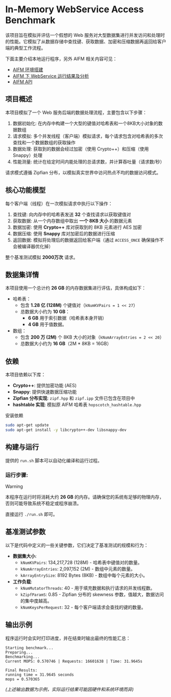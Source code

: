# In-Memory WebService Access Benchmark

该项目旨在模拟并评估一个假想的 Web 服务对大型数据集进行并发访问和处理时的性能。它模拟了从数据存储中查找键、获取数据、加密和压缩数据再返回给客户端的典型工作流程。

下面主要介绍本地运行程序，另外 AIFM 相关内容可见：
- [AIFM 环境搭建](https://jianmucloud.feishu.cn/docx/EalGd85t6oFF8Mx5KQUcfwYOnDe?from=from_copylink)
- [AIFM 下 WebService 运行结果及分析](https://jianmucloud.feishu.cn/docx/Vct3dhBx0oPzDkxoFdbcu803nZe?from=from_copylink)
- [AIFM API](https://jianmucloud.feishu.cn/docx/PmDUdaqAiosqHUxihzvc9IrqnOc?from=from_copylink)

## 项目概述

本项目模拟了一个 Web 服务后端的数据处理流程，主要包含以下步骤：
1.  数据初始化: 在内存中构建一个大型的键值对哈希表和一个8KB大小对象的数据数组
2.  请求模拟: 多个并发线程（客户端）模拟请求，每个请求包含对哈希表的多次查找和一个数据数组的获取操作
3.  数据处理: 获取到的数据会经过加密（使用 Crypto++）和压缩（使用 Snappy）处理
4.  性能测量: 统计在给定时间内能处理的总请求数，并计算吞吐量（请求数/秒）

请求模式遵循 Zipfian 分布，以模拟真实世界中访问热点不均的数据访问模式。

## 核心功能模型

每个客户端（线程）在一次模拟请求中执行以下操作：
1.  查找键: 向内存中的哈希表发送 **32** 个查找请求以获取键值对
2.  获取数据: 从一个内存数组中取出 **一个 8KB 大小** 的数据元素
3.  数据加密: 使用 **Crypto++** 库对获取到的 8KB 元素进行 AES 加密
4.  数据压缩: 使用 **Snappy** 库对加密后的数据进行压缩
5.  返回数据: 模拟将处理后的数据返回给客户端（通过 `ACCESS_ONCE` 确保操作不会被编译器优化掉）

整个基准测试模拟 **2000万次** 请求。

## 数据集详情

本项目使用一个总计约 **26 GB** 的内存数据集进行评估，具体构成如下：

-   哈希表：
    -   包含 **1.28 亿 (128M)** 个键值对（`kNumKVPairs = 1 << 27`）
    -   总数据大小约为 **10 GB**：
        -   **6 GB** 用于索引数据（哈希表本身开销）
        -   **4 GB** 用于值数据。
-   数组：
    -   包含 **200 万 (2M)** 个 8KB 大小的对象（`kNumArrayEntries = 2 << 20`）
    -   总数据大小约为 **16 GB**（2M \* 8KB = 16GB）

## 依赖

本项目依赖以下库：

-   **Crypto++**: 提供加密功能 (AES)
-   **Snappy**: 提供快速数据压缩功能
-   **Zipfian 分布实现**: `zipf.hpp` 和 `zipf.ipp` 文件已包含在项目中
-   **hashtable 实现**: 模拟原 AIFM 哈希表 `hopscotch_hashtable.hpp`

安装依赖

```bash
sudo apt-get update
sudo apt-get install -y libcrypto++-dev libsnappy-dev
```

## 构建与运行

提供的 `run.sh` 脚本可以自动化编译和运行过程。

### 运行步骤:

> [!WARNING]
> 本程序在运行时将消耗大约 **26 GB** 的内存。请确保您的系统有足够的物理内存，否则可能导致系统不稳定或程序崩溃。

直接运行 `./run.sh` 即可。

## 基准测试参数

以下是代码中定义的一些关键参数，它们决定了基准测试的规模和行为：

-   **数据集大小**:
    -   `kNumKVPairs`: 134,217,728 (128M) - 哈希表中键值对的数量。
    -   `kNumArrayEntries`: 2,097,152 (2M) - 数组中元素的数量。
    -   `kArrayEntrySize`: 8192 Bytes (8KB) - 数组中每个元素的大小。
-   **工作负载**:
    -   `kNumMutatorThreads`: 40 - 用于填充数据和执行请求的并发线程数。
    -   `kZipfParamS`: 0.85 - Zipfian 分布的 skewness 参数，值越大，数据访问的集中度越高。
    -   `kNumKeysPerRequest`: 32 - 每个客户端请求会查找的键的数量。

## 输出示例

程序运行时会实时打印进度，并在结束时输出最终的性能汇总：

```
Starting benchmark...
Preparing...
Benchmarking...
Current MOPS: 0.570746 | Requests: 16601638 | Time: 31.9645s

Final Results:
running time = 31.9645 seconds
mops = 0.570365
```
*(上述输出数据为示例，实际运行结果可能因硬件和系统环境而异)*
